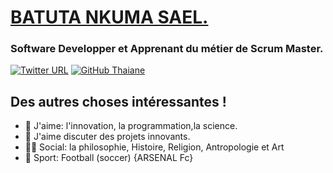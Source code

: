 
<h1 align="left"><strong><a href="https://sidbelbase.me">BATUTA NKUMA SAEL.</a></strong>
</h1>

<h3 align="left"><strong>
Software Developper et Apprenant du métier de Scrum Master.</strong></h3>

[![Twitter URL](https://img.shields.io/twitter/url/https/twitter.com/BatutaSael.svg?style=social&label=Follow%20%40BatutaSael)](https://twitter.com/BatutaSael)
[![GitHub Thaiane](https://img.shields.io/github/followers/Batutankuma?label=follow&style=social)](https://github.com/Batutankuma)
<br>

##  Des autres choses intéressantes !

- 🚀 J'aime: l'innovation, la programmation,la science.
- 🧔 J'aime discuter des projets innovants.
- 👨‍🏫 Social: la philosophie, Histoire, Religion, Antropologie  et Art
- 🏅 Sport: Football (soccer) {ARSENAL Fc}





